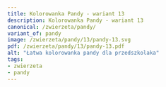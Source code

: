 ```yaml
---
title: Kolorowanka Pandy - wariant 13
description: Kolorowanka Pandy - wariant 13
canonical: /zwierzeta/pandy/
variant_of: pandy
image: /zwierzeta/pandy/13/pandy-13.svg
pdf: /zwierzeta/pandy/13/pandy-13.pdf
alt: "Łatwa kolorowanka pandy dla przedszkolaka"
tags:
- zwierzeta
- pandy
---
```


